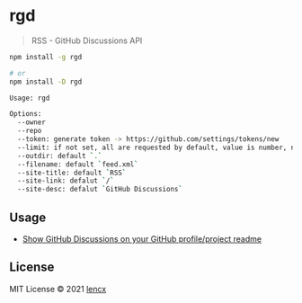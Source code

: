 # rgd

> RSS - GitHub Discussions API

```bash
npm install -g rgd

# or
npm install -D rgd
```

```bash
Usage: rgd

Options:
  --owner
  --repo
  --token: generate token -> https://github.com/settings/tokens/new
  --limit: if not set, all are requested by default, value is number, no more than 100.
  --outdir: default `.`
  --filename: default `feed.xml`
  --site-title: default `RSS`
  --site-link: defalut `/`
  --site-desc: defalut `GitHub Discussions`
```

## Usage

- [Show GitHub Discussions on your GitHub profile/project readme](https://dev.to/lencx/show-github-discussions-on-your-github-profile-project-readme-5gac)

## License

MIT License © 2021 [lencx](https://github.com/lencx)
